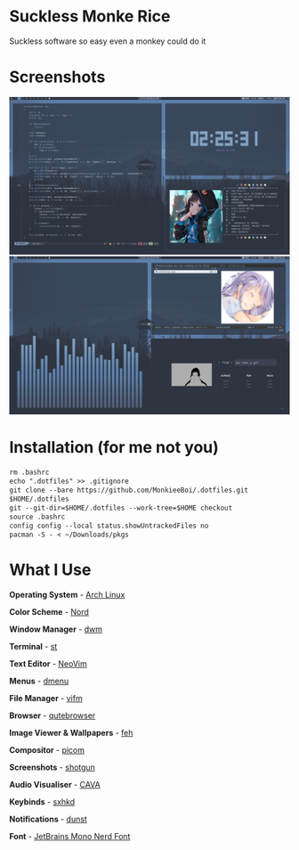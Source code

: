 # Suckless Monke Rice
Suckless software so easy even a monkey could do it

# Screenshots

![](./assets/screenshot.png)
![](./assets/screenshot1.png)

# Installation (for me not you)
```
rm .bashrc
echo ".dotfiles" >> .gitignore
git clone --bare https://github.com/MonkieeBoi/.dotfiles.git $HOME/.dotfiles
git --git-dir=$HOME/.dotfiles --work-tree=$HOME checkout
source .bashrc
config config --local status.showUntrackedFiles no
pacman -S - < ~/Downloads/pkgs
```

# What I Use
**Operating System** - [Arch Linux](https://archlinux.org/)

**Color Scheme** - [Nord](https://www.nordtheme.com/)

**Window Manager** - [dwm](https://dwm.suckless.org/)

**Terminal** - [st](https://st.suckless.org/)

**Text Editor** - [NeoVim](https://neovim.io/)

**Menus** - [dmenu](https://tools.suckless.org/dmenu/)

**File Manager** - [vifm](https://vifm.info/)

**Browser** - [qutebrowser](https://qutebrowser.org/)

**Image Viewer & Wallpapers** - [feh](https://feh.finalrewind.org/)

**Compositor** - [picom](https://github.com/yshui/picom)

**Screenshots** - [shotgun](https://github.com/neXromancers/shotgun)

**Audio Visualiser** - [CAVA](https://github.com/karlstav/cava)

**Keybinds** - [sxhkd](https://github.com/baskerville/sxhkd)

**Notifications** - [dunst](https://dunst-project.org/)

**Font** - [JetBrains Mono Nerd Font](https://www.nerdfonts.com/)

